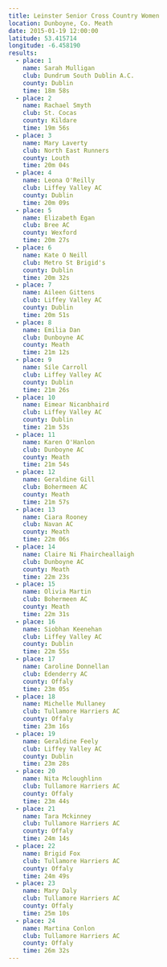 ```yaml
---
title: Leinster Senior Cross Country Women
location: Dunboyne, Co. Meath
date: 2015-01-19 12:00:00
latitude: 53.415714
longitude: -6.458190
results:
  - place: 1
    name: Sarah Mulligan
    club: Dundrum South Dublin A.C.
    county: Dublin
    time: 18m 58s
  - place: 2
    name: Rachael Smyth
    club: St. Cocas
    county: Kildare
    time: 19m 56s
  - place: 3
    name: Mary Laverty
    club: North East Runners
    county: Louth
    time: 20m 04s
  - place: 4
    name: Leona O'Reilly
    club: Liffey Valley AC
    county: Dublin
    time: 20m 09s
  - place: 5
    name: Elizabeth Egan
    club: Bree AC
    county: Wexford
    time: 20m 27s
  - place: 6
    name: Kate O Neill
    club: Metro St Brigid's
    county: Dublin
    time: 20m 32s
  - place: 7
    name: Aileen Gittens
    club: Liffey Valley AC
    county: Dublin
    time: 20m 51s
  - place: 8
    name: Emilia Dan
    club: Dunboyne AC
    county: Meath
    time: 21m 12s
  - place: 9
    name: Síle Carroll
    club: Liffey Valley AC
    county: Dublin
    time: 21m 26s
  - place: 10
    name: Eimear Nicanbhaird
    club: Liffey Valley AC
    county: Dublin
    time: 21m 53s
  - place: 11
    name: Karen O'Hanlon
    club: Dunboyne AC
    county: Meath
    time: 21m 54s
  - place: 12
    name: Geraldine Gill
    club: Bohermeen AC
    county: Meath
    time: 21m 57s
  - place: 13
    name: Ciara Rooney
    club: Navan AC
    county: Meath
    time: 22m 06s
  - place: 14
    name: Claire Ni Fhaircheallaigh
    club: Dunboyne AC
    county: Meath
    time: 22m 23s
  - place: 15
    name: Olivia Martin
    club: Bohermeen AC
    county: Meath
    time: 22m 31s
  - place: 16
    name: Siobhan Keenehan
    club: Liffey Valley AC
    county: Dublin
    time: 22m 55s
  - place: 17
    name: Caroline Donnellan
    club: Edenderry AC
    county: Offaly
    time: 23m 05s
  - place: 18
    name: Michelle Mullaney
    club: Tullamore Harriers AC
    county: Offaly
    time: 23m 16s
  - place: 19
    name: Geraldine Feely
    club: Liffey Valley AC
    county: Dublin
    time: 23m 28s
  - place: 20
    name: Nita Mcloughlinn
    club: Tullamore Harriers AC
    county: Offaly
    time: 23m 44s
  - place: 21
    name: Tara Mckinney
    club: Tullamore Harriers AC
    county: Offaly
    time: 24m 14s
  - place: 22
    name: Brigid Fox
    club: Tullamore Harriers AC
    county: Offaly
    time: 24m 49s
  - place: 23
    name: Mary Daly
    club: Tullamore Harriers AC
    county: Offaly
    time: 25m 10s
  - place: 24
    name: Martina Conlon
    club: Tullamore Harriers AC
    county: Offaly
    time: 26m 32s
---
```

